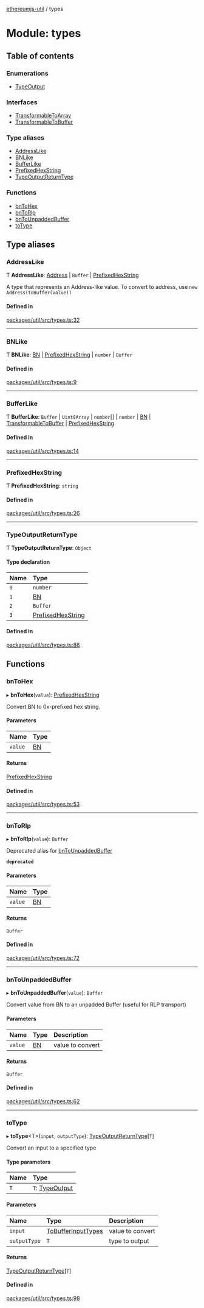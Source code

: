 [ethereumjs-util](../README.md) / types

# Module: types

## Table of contents

### Enumerations

- [TypeOutput](../enums/types.typeoutput.md)

### Interfaces

- [TransformableToArray](../interfaces/types.transformabletoarray.md)
- [TransformableToBuffer](../interfaces/types.transformabletobuffer.md)

### Type aliases

- [AddressLike](types.md#addresslike)
- [BNLike](types.md#bnlike)
- [BufferLike](types.md#bufferlike)
- [PrefixedHexString](types.md#prefixedhexstring)
- [TypeOutputReturnType](types.md#typeoutputreturntype)

### Functions

- [bnToHex](types.md#bntohex)
- [bnToRlp](types.md#bntorlp)
- [bnToUnpaddedBuffer](types.md#bntounpaddedbuffer)
- [toType](types.md#totype)

## Type aliases

### AddressLike

Ƭ **AddressLike**: [Address](../classes/address.address-1.md) \| `Buffer` \| [PrefixedHexString](types.md#prefixedhexstring)

A type that represents an Address-like value.
To convert to address, use `new Address(toBuffer(value))`

#### Defined in

[packages/util/src/types.ts:32](https://github.com/ethereumjs/ethereumjs-monorepo/blob/master/packages/util/src/types.ts#L32)

___

### BNLike

Ƭ **BNLike**: [BN](../classes/externals.bn-1.md) \| [PrefixedHexString](types.md#prefixedhexstring) \| `number` \| `Buffer`

#### Defined in

[packages/util/src/types.ts:9](https://github.com/ethereumjs/ethereumjs-monorepo/blob/master/packages/util/src/types.ts#L9)

___

### BufferLike

Ƭ **BufferLike**: `Buffer` \| `Uint8Array` \| `number`[] \| `number` \| [BN](../classes/externals.bn-1.md) \| [TransformableToBuffer](../interfaces/types.transformabletobuffer.md) \| [PrefixedHexString](types.md#prefixedhexstring)

#### Defined in

[packages/util/src/types.ts:14](https://github.com/ethereumjs/ethereumjs-monorepo/blob/master/packages/util/src/types.ts#L14)

___

### PrefixedHexString

Ƭ **PrefixedHexString**: `string`

#### Defined in

[packages/util/src/types.ts:26](https://github.com/ethereumjs/ethereumjs-monorepo/blob/master/packages/util/src/types.ts#L26)

___

### TypeOutputReturnType

Ƭ **TypeOutputReturnType**: `Object`

#### Type declaration

| Name | Type |
| :------ | :------ |
| `0` | `number` |
| `1` | [BN](../classes/externals.bn-1.md) |
| `2` | `Buffer` |
| `3` | [PrefixedHexString](types.md#prefixedhexstring) |

#### Defined in

[packages/util/src/types.ts:86](https://github.com/ethereumjs/ethereumjs-monorepo/blob/master/packages/util/src/types.ts#L86)

## Functions

### bnToHex

▸ **bnToHex**(`value`): [PrefixedHexString](types.md#prefixedhexstring)

Convert BN to 0x-prefixed hex string.

#### Parameters

| Name | Type |
| :------ | :------ |
| `value` | [BN](../classes/externals.bn-1.md) |

#### Returns

[PrefixedHexString](types.md#prefixedhexstring)

#### Defined in

[packages/util/src/types.ts:53](https://github.com/ethereumjs/ethereumjs-monorepo/blob/master/packages/util/src/types.ts#L53)

___

### bnToRlp

▸ **bnToRlp**(`value`): `Buffer`

Deprecated alias for [bnToUnpaddedBuffer](types.md#bntounpaddedbuffer)

**`deprecated`**

#### Parameters

| Name | Type |
| :------ | :------ |
| `value` | [BN](../classes/externals.bn-1.md) |

#### Returns

`Buffer`

#### Defined in

[packages/util/src/types.ts:72](https://github.com/ethereumjs/ethereumjs-monorepo/blob/master/packages/util/src/types.ts#L72)

___

### bnToUnpaddedBuffer

▸ **bnToUnpaddedBuffer**(`value`): `Buffer`

Convert value from BN to an unpadded Buffer
(useful for RLP transport)

#### Parameters

| Name | Type | Description |
| :------ | :------ | :------ |
| `value` | [BN](../classes/externals.bn-1.md) | value to convert |

#### Returns

`Buffer`

#### Defined in

[packages/util/src/types.ts:62](https://github.com/ethereumjs/ethereumjs-monorepo/blob/master/packages/util/src/types.ts#L62)

___

### toType

▸ **toType**<T\>(`input`, `outputType`): [TypeOutputReturnType](types.md#typeoutputreturntype)[`T`]

Convert an input to a specified type

#### Type parameters

| Name | Type |
| :------ | :------ |
| `T` | `T`: [TypeOutput](../enums/types.typeoutput.md) |

#### Parameters

| Name | Type | Description |
| :------ | :------ | :------ |
| `input` | [ToBufferInputTypes](bytes.md#tobufferinputtypes) | value to convert |
| `outputType` | `T` | type to output |

#### Returns

[TypeOutputReturnType](types.md#typeoutputreturntype)[`T`]

#### Defined in

[packages/util/src/types.ts:98](https://github.com/ethereumjs/ethereumjs-monorepo/blob/master/packages/util/src/types.ts#L98)
